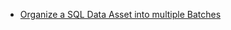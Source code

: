 - [Organize a SQL Data Asset into multiple Batches](/docs/guides/connecting_to_your_data/fluent/data_assets/how_to_organize_batches_in_a_sql_based_data_asset)